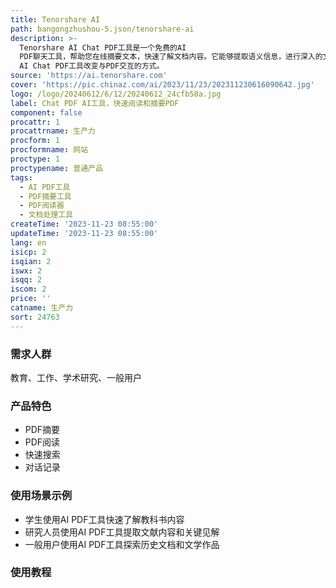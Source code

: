 ```yaml
---
title: Tenorshare AI
path: bangongzhushou-5.json/tenorshare-ai
description: >-
  Tenorshare AI Chat PDF工具是一个免费的AI
  PDF聊天工具，帮助您在线摘要文本，快速了解文档内容。它能够提取语义信息，进行深入的文本分析，使您能够获得有价值的见解，并做出明智的决策。此外，它还能有效阅读PDF文件，自动提取关键信息和章节，节省您的时间和精力。您可以与PDF进行对话，快速获取准确答案。无论您是学生、研究人员还是商务人士，都可以使用Tenorshare
  AI Chat PDF工具改变与PDF交互的方式。
source: 'https://ai.tenorshare.com'
cover: 'https://pic.chinaz.com/ai/2023/11/23/202311230616090642.jpg'
logo: /logo/20240612/6/12/20240612_24cfb58a.jpg
label: Chat PDF AI工具，快速阅读和摘要PDF
component: false
procattr: 1
procattrname: 生产力
procform: 1
procformname: 网站
proctype: 1
proctypename: 普通产品
tags:
  - AI PDF工具
  - PDF摘要工具
  - PDF阅读器
  - 文档处理工具
createTime: '2023-11-23 08:55:00'
updateTime: '2023-11-23 08:55:00'
lang: en
isicp: 2
isqian: 2
iswx: 2
isqq: 2
iscom: 2
price: ''
catname: 生产力
sort: 24763
---
```




### 需求人群
教育、工作、学术研究、一般用户

### 产品特色
- PDF摘要
- PDF阅读
- 快速搜索
- 对话记录

### 使用场景示例
- 学生使用AI PDF工具快速了解教科书内容
- 研究人员使用AI PDF工具提取文献内容和关键见解
- 一般用户使用AI PDF工具探索历史文档和文学作品

### 使用教程


  
